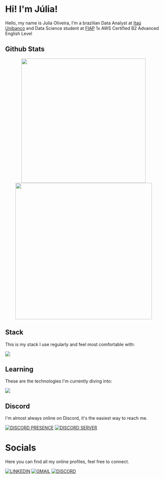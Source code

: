 # Hi! I'm Júlia!

Hello, my name is Julia Oliveira, I'm a brazilian Data Analyst at [Itaú Unibanco](https://github.com/itau) and Data Science student at [FIAP](https:)
1x AWS Certified
B2 Advanced English Level
## Github Stats

<div align="center">
      <img width="400px" src="https://github-readme-stats.vercel.app/api?username=jvbsz&theme=blue_navy&hide_border=true&include_all_commits=false&count_private=false"/>
      <img width="439px" src="https://github-readme-streak-stats.herokuapp.com/?user=jvbsz&theme=blue_navy&hide_border=true"/>
</div>

## Stack

This is my stack I use regularly and feel most comfortable with:

<img src="https://skillicons.dev/icons?i=python,java,js,nodejs,aws,azure,docker,gcp,mongo,cassandra,postgres,git,github">

## Learning

These are the technologies I'm currently diving into:

<img src="https://skillicons.dev/icons?i=r,kubernetes,obsidian,tensorflow,terraform,gcp,julia"/>

## Discord

I'm almost always online on Discord, it's the easiest way to reach me.

[![DISCORD PRESENCE](https://lanyard.cnrad.dev/api/304610767116828674?borderRadius=10px)](https://discord.com/users/304610767116828674)
[![DISCORD SERVER](https://cardzera.audibert.dev/api/1112920281367973900?t={timestamp})](https://discord.gg/servidordosprogramadores)

# Socials

Here you can find all my online profiles, feel free to connect.

[![LINKEDIN](https://go-skill-icons.vercel.app/api/icons?i=linkedin)](https://www.linkedin.com/in/julia-soliveira-/)
[![GMAIL](https://skillicons.dev/icons?i=gmail)](mailto:julia9escola@gmail.com)
[![DISCORD](https://skillicons.dev/icons?i=discord)](https://discord.com/users/304610767116828674)
